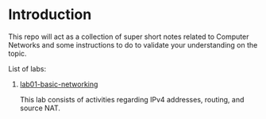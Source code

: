 # Introduction

This repo will act as a collection of super short notes related to Computer Networks and some instructions to do to validate your understanding on the topic.

List of labs:
1. [lab01-basic-networking](./lab01-basic-networking/README.md)
   
   This lab consists of activities regarding IPv4 addresses, routing, and source NAT.
   

